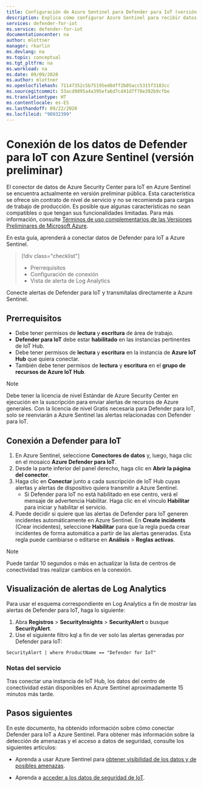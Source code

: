 ```yaml
---
title: Configuración de Azure Sentinel para Defender para IoT (versión preliminar)
description: Explica cómo configurar Azure Sentinel para recibir datos de la solución de Defender para IoT.
services: defender-for-iot
ms.service: defender-for-iot
documentationcenter: na
author: mlottner
manager: rkarlin
ms.devlang: na
ms.topic: conceptual
ms.tgt_pltfrm: na
ms.workload: na
ms.date: 09/09/2020
ms.author: mlottner
ms.openlocfilehash: 71147352c5b75195ed0dff2b05acc5315f3183cc
ms.sourcegitcommit: 53acd9895a4a395efa6d7cd41d7f78e392b9cfbe
ms.translationtype: HT
ms.contentlocale: es-ES
ms.lasthandoff: 09/22/2020
ms.locfileid: "90932399"
---
```

# <a name="connect-your-data-from-defender-for-iot-to-azure-sentinel-preview"></a>Conexión de los datos de Defender para IoT con Azure Sentinel (versión preliminar)

El conector de datos de Azure Security Center para IoT en Azure Sentinel se encuentra actualmente en versión preliminar pública. Esta característica se ofrece sin contrato de nivel de servicio y no se recomienda para cargas de trabajo de producción. Es posible que algunas características no sean compatibles o que tengan sus funcionalidades limitadas. Para más información, consulte [Términos de uso complementarios de las Versiones Preliminares de Microsoft Azure](https://azure.microsoft.com/en-us/support/legal/preview-supplemental-terms/).

En esta guía, aprenderá a conectar datos de Defender para IoT a Azure Sentinel.

> [!div class="checklist"]
> * Prerrequisitos
> * Configuración de conexión
> * Vista de alerta de Log Analytics

Conecte alertas de Defender para IoT y transmítalas directamente a Azure Sentinel.

## <a name="prerequisites"></a>Prerrequisitos

- Debe tener permisos de **lectura** y **escritura** de área de trabajo.
- **Defender para IoT** debe estar **habilitado** en las instancias pertinentes de IoT Hub.
- Debe tener permisos de **lectura** y **escritura** en la instancia de **Azure IoT Hub** que quiera conectar.
- También debe tener permisos de **lectura** y **escritura** en el **grupo de recursos de Azure IoT Hub**.

> [!NOTE]
> Debe tener la licencia de nivel Estándar de Azure Security Center en ejecución en la suscripción para enviar alertas de recursos de Azure generales. Con la licencia de nivel Gratis necesaria para Defender para IoT, solo se reenviarán a Azure Sentinel las alertas relacionadas con Defender para IoT.

## <a name="connect-to-defender-for-iot"></a>Conexión a Defender para IoT

1. En Azure Sentinel, seleccione **Conectores de datos** y, luego, haga clic en el mosaico **Azure Defender para IoT**.
1. Desde la parte inferior del panel derecho, haga clic en **Abrir la página del conector**.
1. Haga clic en **Conectar** junto a cada suscripción de IoT Hub cuyas alertas y alertas de dispositivo quiera transmitir a Azure Sentinel.
    - Si Defender para IoT no está habilitado en ese centro, verá el mensaje de advertencia Habilitar. Haga clic en el vínculo **Habilitar** para iniciar y habilitar el servicio.
1. Puede decidir si quiere que las alertas de Defender para IoT generen incidentes automáticamente en Azure Sentinel. En **Create incidents** (Crear incidentes), seleccione **Habilitar** para que la regla pueda crear incidentes de forma automática a partir de las alertas generadas.  Esta regla puede cambiarse o editarse en **Análisis** > **Reglas activas**.

> [!NOTE]
>Puede tardar 10 segundos o más en actualizar la lista de centros de conectividad tras realizar cambios en la conexión.

## <a name="log-analytics-alert-display"></a>Visualización de alertas de Log Analytics

Para usar el esquema correspondiente en Log Analytics a fin de mostrar las alertas de Defender para IoT, haga lo siguiente:

1. Abra **Registros** > **SecurityInsights** > **SecurityAlert** o busque **SecurityAlert**.
1. Use el siguiente filtro kql a fin de ver solo las alertas generadas por Defender para IoT:

```kusto
SecurityAlert | where ProductName == "Defender for IoT"
```

### <a name="service-notes"></a>Notas del servicio

Tras conectar una instancia de IoT Hub, los datos del centro de conectividad están disponibles en Azure Sentinel aproximadamente 15 minutos más tarde.

## <a name="next-steps"></a>Pasos siguientes

En este documento, ha obtenido información sobre cómo conectar Defender para IoT a Azure Sentinel. Para obtener más información sobre la detección de amenazas y el acceso a datos de seguridad, consulte los siguientes artículos:

- Aprenda a usar Azure Sentinel para [obtener visibilidad de los datos y de posibles amenazas](https://docs.microsoft.com/azure/sentinel/quickstart-get-visibility).

- Aprenda a [acceder a los datos de seguridad de IoT](how-to-security-data-access.md).
